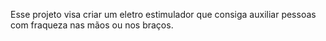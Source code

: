 Esse projeto visa criar um eletro estimulador que consiga auxiliar pessoas com fraqueza nas mãos ou nos braços.